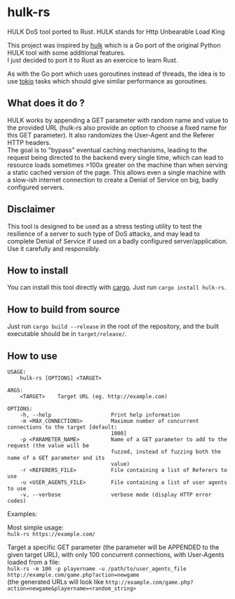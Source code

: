 # hulk-rs

HULK DoS tool ported to Rust. HULK stands for Http Unbearable Load King

This project was inspired by [hulk](https://github.com/grafov/hulk) which is a Go port of the original Python HULK tool with some additional features.    
I just decided to port it to Rust as an exercice to learn Rust.

As with the Go port which uses goroutines instead of threads, the idea is to use [tokio](https://github.com/tokio-rs/tokio) tasks which should give similar performance as goroutines.

## What does it do ?

HULK works by appending a GET parameter with random name and value to the provided URL (hulk-rs also provide an option to choose a fixed name for this GET parameter). It also randomizes the User-Agent and the Referer HTTP headers.    
The goal is to "bypass" eventual caching mechanisms, leading to the request being directed to the backend every single time, which can lead to resource loads sometimes >100x greater on the machine than when serving a static cached version of the page. This allows even a single machine with a slow-ish internet connection to create a Denial of Service on big, badly configured servers.

## Disclaimer

This tool is designed to be used as a stress testing utility to test the resilience of a server to such type of DoS attacks, and may lead to complete Denial of Service if used on a badly configured server/application. Use it carefully and responsibly.

## How to install

You can install this tool directly with [cargo](https://doc.rust-lang.org/cargo/). Just run `cargo install hulk-rs`.

## How to build from source

Just run `cargo build --release` in the root of the repository, and the built executable should be in `target/release/`.

## How to use

```
USAGE:
    hulk-rs [OPTIONS] <TARGET>

ARGS:
    <TARGET>    Target URL (eg. http://example.com)

OPTIONS:
    -h, --help                   Print help information
    -m <MAX_CONNECTIONS>         Maximum number of concurrent connections to the target [default:
                                 1000]
    -p <PARAMETER_NAME>          Name of a GET parameter to add to the request (the value will be
                                 fuzzed, instead of fuzzing both the name of a GET parameter and its
                                 value)
    -r <REFERERS_FILE>           File containing a list of Referers to use
    -u <USER_AGENTS_FILE>        File containing a list of user agents to use
    -v, --verbose                verbose mode (display HTTP error codes)
```

Examples:

Most simple usage:    
`hulk-rs https://example.com/`

Target a specific GET parameter (the parameter will be APPENDED to the given target URL), with only 100 concurrent connections, with User-Agents loaded from a file:    
`hulk-rs -m 100 -p playername -u /path/to/user_agents_file http://example.com/game.php?action=newgame`    
(the generated URLs will look like `http://example.com/game.php?action=newgame&playername=<random_string>`

